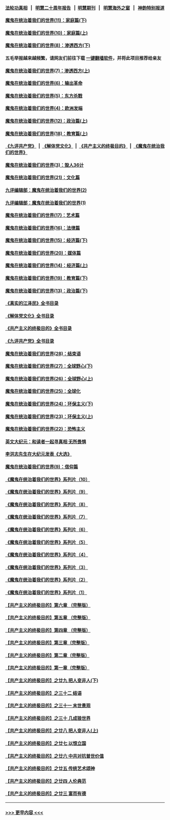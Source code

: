 #### [法轮功真相](https://github.com/gfw-breaker/truth/blob/master/README.md?t=0) &nbsp;&nbsp;|&nbsp;&nbsp; [明慧二十周年报告](https://github.com/gfw-breaker/mh-reports/blob/master/README.md?t=0) &nbsp;&nbsp;|&nbsp;&nbsp;[明慧期刊](https://github.com/gfw-breaker/mh-qikan) &nbsp;&nbsp;|&nbsp;&nbsp; [明慧海外之窗](https://github.com/gfw-breaker/mh-news/blob/master/README.md?t=0) &nbsp;&nbsp;|&nbsp;&nbsp; [神韵特别报道](https://github.com/gfw-breaker/mh-news/blob/master/shenyun.md?t=0)
#### [魔鬼在统治着我们的世界(11)：家庭篇(下)](../pages/nsc422/n10440961.md?t=11301450) 
#### [魔鬼在统治着我们的世界(10)：家庭篇(上)](../pages/nsc422/n10435448.md?t=11301450) 
#### [魔鬼在统治着我们的世界(8)：渗透西方(下)](../pages/nsc422/n10429603.md?t=11301450) 
#### 五毛举报越来越频繁，请网友们前往下载 [一键翻墙软件](https://github.com/gfw-breaker/ssr-accounts)，并将此项目推荐给亲友
#### [魔鬼在统治着我们的世界(7)：渗透西方(上)](../pages/nsc422/n10426013.md?t=11301450) 
#### [魔鬼在统治着我们的世界(6)：输出革命](../pages/nsc422/n10421536.md?t=11301450) 
#### [魔鬼在统治着我们的世界(5)：东方杀戮](../pages/nsc422/n10417707.md?t=11301450) 
#### [魔鬼在统治着我们的世界(4)：欧洲发端](../pages/nsc422/n10414890.md?t=11301450) 
#### [魔鬼在统治着我们的世界(12)：政治篇(上)](../pages/nsc422/n10444576.md?t=11301450) 
#### [魔鬼在统治着我们的世界(18)：教育篇(上)](../pages/nsc422/n10526970.md?t=11301450) 
#### [《九评共产党》](https://github.com/begood0513/9ping.md/blob/master/README.md) &nbsp;|&nbsp; [《解体党文化》](../../../../jtdwh.md/blob/master/README.md)  &nbsp;|&nbsp; [《共产主义的终极目的》](../../../../gczydzjmd.md/blob/master/README.md) &nbsp;|&nbsp; [《魔鬼在统治我们的世界》](../../../../mgztzwmdsj.md/blob/master/README.md) 
#### [魔鬼在统治着我们的世界(3)：毁人36计](../pages/nsc422/n10411583.md?t=11301450) 
#### [魔鬼在统治着我们的世界(21)：文化篇](../pages/nsc422/n10597706.md?t=11301450) 
#### [九评编辑部：魔鬼在统治着我们的世界(2)](../pages/nsc422/n10410036.md?t=11301450) 
#### [九评编辑部：魔鬼在统治着我们的世界(1)](../pages/nsc422/n10406825.md?t=11301450) 
#### [魔鬼在统治着我们的世界(17)：艺术篇](../pages/nsc422/n10499093.md?t=11301450) 
#### [魔鬼在统治着我们的世界(16)：法律篇](../pages/nsc422/n10485969.md?t=11301450) 
#### [魔鬼在统治着我们的世界(15)：经济篇(下)](../pages/nsc422/n10469975.md?t=11301450) 
#### [魔鬼在统治着我们的世界(20)：媒体篇](../pages/nsc422/n10586579.md?t=11301450) 
#### [魔鬼在统治着我们的世界(14)：经济篇(上)](../pages/nsc422/n10457370.md?t=11301450) 
#### [魔鬼在统治着我们的世界(19)：教育篇(下)](../pages/nsc422/n10564808.md?t=11301450) 
#### [魔鬼在统治着我们的世界(13)：政治篇(下)](../pages/nsc422/n10448270.md?t=11301450) 
#### [《真实的江泽民》全书目录](../pages/nsc422/n13721399.md?t=11301450) 
#### [《解体党文化》全书目录](../pages/nsc422/n13721157.md?t=11301450) 
#### [《共产主义的终极目的》全书目录](../pages/nsc422/n13721048.md?t=11301450) 
#### [《九评共产党》全书目录](../pages/nsc422/n13708085.md?t=11301450) 
#### [魔鬼在统治着我们的世界(28)：结束语](../pages/nsc422/n10936246.md?t=11301450) 
#### [魔鬼在统治着我们的世界(27)：全球野心(下)](../pages/nsc422/n10928319.md?t=11301450) 
#### [魔鬼在统治着我们的世界(26)：全球野心(上)](../pages/nsc422/n10900318.md?t=11301450) 
#### [魔鬼在统治着我们的世界(25)：全球化](../pages/nsc422/n10788205.md?t=11301450) 
#### [魔鬼在统治着我们的世界(24)：环保主义(下)](../pages/nsc422/n10695307.md?t=11301450) 
#### [魔鬼在统治着我们的世界(23)：环保主义(上)](../pages/nsc422/n10688613.md?t=11301450) 
#### [魔鬼在统治着我们的世界(22)：恐怖主义](../pages/nsc422/n10614727.md?t=11301450) 
#### [英文大纪元：和读者一起寻真相 无所畏惧](../pages/nsc422/n12542027.md?t=11301450) 
#### [李洪志先生在大纪元发表《大选》](../pages/nsc422/n12534746.md?t=11301450) 
#### [魔鬼在统治着我们的世界(9)：信仰篇](../pages/nsc422/n10432159.md?t=11301450) 
#### [《魔鬼在统治着我们的世界》系列片（10）](../pages/nsc422/n12292670.md?t=11301450) 
#### [《魔鬼在统治着我们的世界》系列片（9）](../pages/nsc422/n12290859.md?t=11301450) 
#### [《魔鬼在统治着我们的世界》系列片（8）](../pages/nsc422/n12287445.md?t=11301450) 
#### [《魔鬼在统治着我们的世界》系列片（7）](../pages/nsc422/n12283425.md?t=11301450) 
#### [《魔鬼在统治着我们的世界》系列片（6）](../pages/nsc422/n12282314.md?t=11301450) 
#### [《魔鬼在统治着我们的世界》系列片（5）](../pages/nsc422/n12281419.md?t=11301450) 
#### [《魔鬼在统治着我们的世界》系列片（4）](../pages/nsc422/n12274024.md?t=11301450) 
#### [《魔鬼在统治着我们的世界》系列片（3）](../pages/nsc422/n12271322.md?t=11301450) 
#### [《魔鬼在统治着我们的世界》系列片（2）](../pages/nsc422/n12269049.md?t=11301450) 
#### [《魔鬼在统治着我们的世界》系列片（1）](../pages/nsc422/n12267575.md?t=11301450) 
#### [【共产主义的终极目的】第六章 （完整版）](../pages/nsc422/n11428913.md?t=11301450) 
#### [【共产主义的终极目的】第五章 （完整版）](../pages/nsc422/n11428912.md?t=11301450) 
#### [【共产主义的终极目的】第四章 （完整版）](../pages/nsc422/n11428907.md?t=11301450) 
#### [【共产主义的终极目的】第三章（完整版）](../pages/nsc422/n11428848.md?t=11301450) 
#### [【共产主义的终极目的】第二章（完整版）](../pages/nsc422/n11428831.md?t=11301450) 
#### [【共产主义的终极目的】第一章（完整版）](../pages/nsc422/n11417651.md?t=11301450) 
#### [【共产主义的终极目的】之廿九 把人变非人(下)](../pages/nsc422/n11344140.md?t=11301450) 
#### [【共产主义的终极目的】之三十二 结语](../pages/nsc422/n11360535.md?t=11301450) 
#### [【共产主义的终极目的】之三十一 末世景观](../pages/nsc422/n11351129.md?t=11301450) 
#### [【共产主义的终极目的】之三十 几成狼世界](../pages/nsc422/n11348280.md?t=11301450) 
#### [【共产主义的终极目的】之廿八 把人变非人(上)](../pages/nsc422/n11340492.md?t=11301450) 
#### [【共产主义的终极目的】之廿七 以恨立国](../pages/nsc422/n11336944.md?t=11301450) 
#### [【共产主义的终极目的】之廿六 中共对抗普世价值](../pages/nsc422/n11324785.md?t=11301450) 
#### [【共产主义的终极目的】之廿五 传统艺术颂神](../pages/nsc422/n11296396.md?t=11301450) 
#### [【共产主义的终极目的】之廿四 人伦典范](../pages/nsc422/n11296397.md?t=11301450) 
#### [【共产主义的终极目的】之廿三 富而有德](../pages/nsc422/n11283598.md?t=11301450) 

----
#### [ >>> 更早内容 <<< ](../indexes/nsc422-earlier.md)
